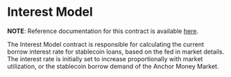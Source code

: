 # Interest Model

**NOTE**: Reference documentation for this contract is available [here](https://docs.anchorprotocol.com/smart-contracts/money-market/interest-model).

The Interest Model contract is responsible for calculating the current borrow
interest rate for stablecoin loans, based on the fed in market details. The
interest rate is initially set to increase proportionally with market utilization,
or the stablecoin borrow demand of the Anchor Money Market.
